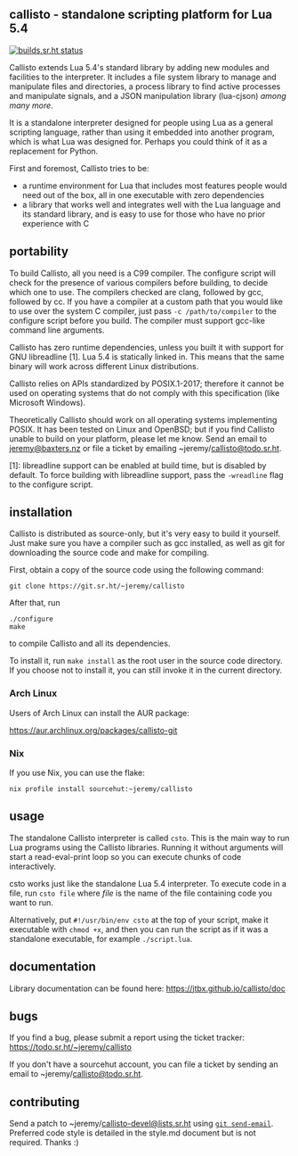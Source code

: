 ## callisto - standalone scripting platform for Lua 5.4

[![builds.sr.ht status](https://builds.sr.ht/~jeremy/callisto.svg)](https://builds.sr.ht/~jeremy/callisto)

Callisto extends Lua 5.4's standard library by adding new modules and
facilities to the interpreter. It includes a file system library to
manage and manipulate files and directories, a process library to find
active processes and manipulate signals, and a JSON manipulation
library (lua-cjson) *among many more*.

It is a standalone interpreter designed for people using Lua as a
general scripting language, rather than using it embedded into another
program, which is what Lua was designed for. Perhaps you could think
of it as a replacement for Python.

First and foremost, Callisto tries to be:
 - a runtime environment for Lua that includes most features people
   would need out of the box, all in one executable with zero
   dependencies
 - a library that works well and integrates well with the Lua language
   and its standard library, and is easy to use for those who have no
   prior experience with C

## portability

To build Callisto, all you need is a C99 compiler. The configure
script will check for the presence of various compilers before
building, to decide which one to use.
The compilers checked are clang, followed by gcc, followed by cc. If
you have a compiler at a custom path that you would like to use over
the system C compiler, just pass `-c /path/to/compiler` to the
configure script before you build. The compiler must support gcc-like
command line arguments.

Callisto has zero runtime dependencies, unless you built it with
support for GNU libreadline [1]. Lua 5.4 is statically linked in. This
means that the same binary will work across different Linux
distributions.

Callisto relies on APIs standardized by POSIX.1-2017; therefore it
cannot be used on operating systems that do not comply with this
specification (like Microsoft Windows).

Theoretically Callisto should work on all operating systems
implementing POSIX. It has been tested on Linux and OpenBSD; but if
you find Callisto unable to build on your platform, please let me
know. Send an email to jeremy@baxters.nz or file a ticket by emailing
~jeremy/callisto@todo.sr.ht.

[1]: libreadline support can be enabled at build time, but is disabled by
default. To force building with libreadline support, pass the
`-wreadline` flag to the configure script.

## installation

Callisto is distributed as source-only, but it's very easy to build it
yourself. Just make sure you have a compiler such as gcc installed, as
well as git for downloading the source code and make for compiling.

First, obtain a copy of the source code using the following command:

    git clone https://git.sr.ht/~jeremy/callisto

After that, run

    ./configure
    make

to compile Callisto and all its dependencies.

To install it, run `make install` as the root user in the source code
directory. If you choose not to install it, you can still invoke it in
the current directory.

### Arch Linux

Users of Arch Linux can install the AUR package:

https://aur.archlinux.org/packages/callisto-git

### Nix

If you use Nix, you can use the flake:

    nix profile install sourcehut:~jeremy/callisto

## usage

The standalone Callisto interpreter is called `csto`. This is the main
way to run Lua programs using the Callisto libraries. Running it
without arguments will start a read-eval-print loop so you can execute
chunks of code interactively.

csto works just like the standalone Lua 5.4 interpreter. To execute
code in a file, run `csto file` where *file* is the name of the file
containing code you want to run.

Alternatively, put `#!/usr/bin/env csto` at the top of your script,
make it executable with `chmod +x`, and then you can run the script as
if it was a standalone executable, for example `./script.lua`.

## documentation

Library documentation can be found here:
https://jtbx.github.io/callisto/doc

## bugs

If you find a bug, please submit a report using the ticket tracker:
  https://todo.sr.ht/~jeremy/callisto

If you don't have a sourcehut account, you can file a ticket by sending
an email to ~jeremy/callisto@todo.sr.ht.

## contributing

Send a patch to ~jeremy/callisto-devel@lists.sr.ht using
[`git send-email`](https://git-send-email.io). Preferred code style is
detailed in the style.md document but is not required. Thanks :)
